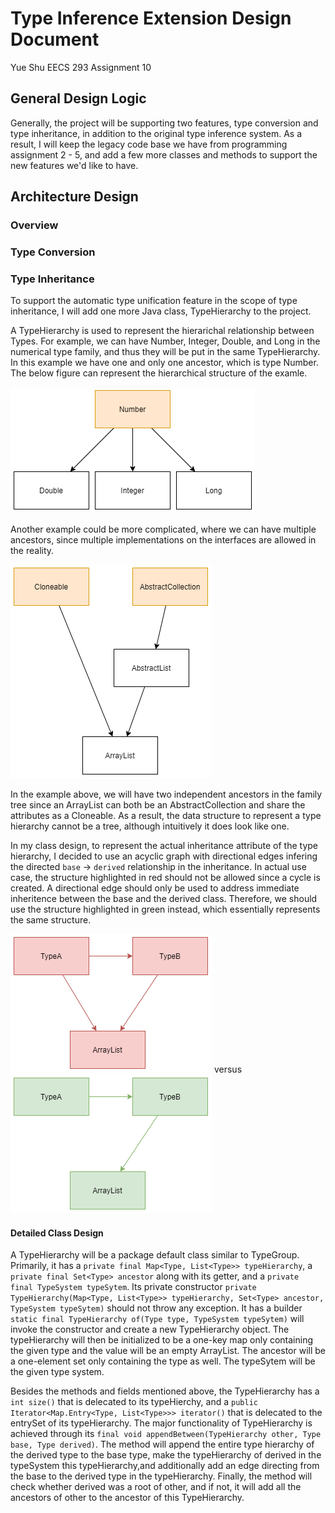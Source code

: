 # Type Inference Extension Design Document

Yue Shu
EECS 293
Assignment 10

## General Design Logic

Generally, the project will be supporting two features, type conversion and type inheritance, in addition to the original type inference system. As a result, I will keep the legacy code base we have from programming assignment 2 - 5, and add a few more classes and methods to support the new features we'd like to have.

## Architecture Design

### Overview


### Type Conversion



### Type Inheritance

To support the automatic type unification feature in the scope of type inheritance, I will add one more Java class, TypeHierarchy to the project.

A TypeHierarchy is used to represent the hierarichal relationship between Types. For example, we can have Number, Integer, Double, and Long in the numerical type family, and thus they will be put in the same TypeHierarchy. In this example we have one and only one ancestor, which is type Number. The below figure can represent the hierarchical structure of the examle.

![number family example](assets/number_eg.png)

Another example could be more complicated, where we can have multiple ancestors, since multiple implementations on the interfaces are allowed in the reality.

![abstract list family example](assets/abstractlist_eg.png)

In the example above, we will have two independent ancestors in the family tree since an ArrayList can both be an AbstractCollection and share the attributes as a Cloneable. As a result, the data structure to represent a type hierarchy cannot be a tree, although intuitively it does look like one.

In my class design, to represent the actual inheritance attribute of the type hierarchy, I decided to use an acyclic graph with directional edges infering the directed `base` -> `derived` relationship in the inheritance. In actual use case, the structure highlighted in red should not be allowed since a cycle is created. A directional edge should only be used to address immediate inheritence between the base and the derived class. Therefore, we should use the structure highlighted in green instead, which essentially represents the same structure.

![invalid exmaple](assets/invalid_eg.png)  versus ![valid example](assets/valid_eg.png)

#### Detailed Class Design

A TypeHierarchy will be a package default class similar to TypeGroup. Primarily, it has a `private final Map<Type, List<Type>> typeHierarchy`, a `private final Set<Type> ancestor` along with its getter, and a `private final TypeSystem typeSytem`. Its private constructor `private TypeHierarchy(Map<Type, List<Type>> typeHierarchy, Set<Type> ancestor, TypeSystem typeSytem)` should not throw any exception. It has a builder `static final TypeHierarchy of(Type type, TypeSystem typeSytem)` will invoke the constructor and create a new TypeHierarchy object. The typeHierarchy will then be initialized to be a one-key map only containing the given type and the value will be an empty ArrayList. The ancestor will be a one-element set only containing the type as well. The typeSytem will be the given type system.

Besides the methods and fields mentioned above, the TypeHierarchy has a `int size()` that is delecated to its typeHierchy, and a `public Iterator<Map.Entry<Type, List<Type>>> iterator()` that is delecated to the entrySet of its typeHierarchy. The major functionality of TypeHierarchy is achieved through its `final void appendBetween(TypeHierarchy other, Type base, Type derived)`. The method will append the entire type hierarchy of the derived type to the base type, make the typeHierarchy of derived in the typeSystem this typeHierarchy,and additionally add an edge directing from the base to the derived type in the typeHierarchy. Finally, the method will check whether derived was a root of other, and if not, it will add all the ancestors of other to the ancestor of this TypeHierarchy.

